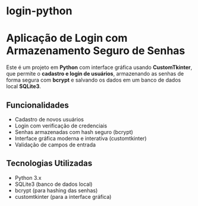 # login-python
# Aplicação de Login com Armazenamento Seguro de Senhas

Este é um projeto em **Python** com interface gráfica usando **CustomTkinter**, que permite o **cadastro e login de usuários**, armazenando as senhas de forma segura com **bcrypt** e salvando os dados em um banco de dados local **SQLite3**.

## Funcionalidades

- Cadastro de novos usuários
- Login com verificação de credenciais
- Senhas armazenadas com hash seguro (bcrypt)
- Interface gráfica moderna e interativa (customtkinter)
- Validação de campos de entrada

## Tecnologias Utilizadas

- Python 3.x
- SQLite3 (banco de dados local)
- bcrypt (para hashing das senhas)
- customtkinter (para a interface gráfica)
